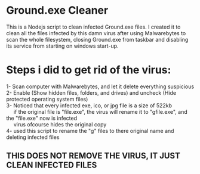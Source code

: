 # Ground.exe Cleaner
This is a Nodejs script to clean infected Ground.exe files.
I created it to clean all the files infected by this damn virus after using Malwarebytes to scan the whole filesystem, closing Ground.exe from taskbar and disabling its service from starting on windows start-up.

# Steps i did to get rid of the virus: 
1- Scan computer with Malwarebytes, and let it delete everything suspicious  
2- Enable (Show hidden files, folders, and drives) and uncheck (Hide protected operating system files)  
3- Noticed that every infected exe, ico, or jpg file is a size of 522kb  
&nbsp;&nbsp;&nbsp;&nbsp;&nbsp;if the original file is "file.exe", the virus will rename it to "gfile.exe", and the "file.exe" now is infected  
&nbsp;&nbsp;&nbsp;&nbsp;&nbsp;virus ofcourse hides the original copy  
4- used this script to rename the "g" files to there original name and deleting infected files  


## THIS DOES NOT REMOVE THE VIRUS, IT JUST CLEAN INFECTED FILES
